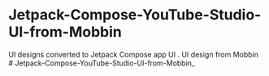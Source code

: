 # Jetpack-Compose-YouTube-Studio-UI-from-Mobbin
UI designs converted to Jetpack Compose app UI . UI design from Mobbin
#   J e t p a c k - C o m p o s e - Y o u T u b e - S t u d i o - U I - f r o m - M o b b i n _  
 